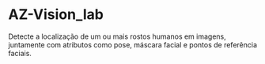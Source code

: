 # AZ-Vision_lab
Detecte a localização de um ou mais rostos humanos em imagens, juntamente com atributos como pose, máscara facial e pontos de referência faciais.
